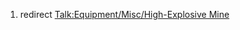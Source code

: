 1.  redirect [Talk:Equipment/Misc/High-Explosive
    Mine](Talk:Equipment/Misc/High-Explosive_Mine "wikilink")